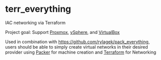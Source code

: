 # terr_everything
IAC networking via Terraform

Project goal: 
Support [Proxmox](https://registry.terraform.io/providers/Telmate/proxmox/latest/docs), [vSphere](https://registry.terraform.io/providers/hashicorp/vsphere/latest/docs), and [VirtualBox](https://registry.terraform.io/providers/terra-farm/virtualbox/latest/docs)

Used in combination with https://github.com/rylagek/pack_everything, users should be able to simply create virtual networks in their desired provider using [Packer](https://www.packer.io/) for machine creation and [Terraform](https://www.terraform.io/) for Networking
